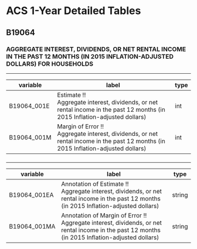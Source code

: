 # ACS 1-Year Detailed Tables

## B19064

### AGGREGATE INTEREST, DIVIDENDS, OR NET RENTAL INCOME IN THE PAST 12 MONTHS (IN 2015 INFLATION-ADJUSTED DOLLARS) FOR HOUSEHOLDS

___

| variable | label | type |
| ----- | ----- | ----- |
| B19064_001E | Estimate !!<br>Aggregate interest, dividends, or net rental income in the past 12 months (in 2015 Inflation-adjusted dollars) | int |
| B19064_001M | Margin of Error !!<br>Aggregate interest, dividends, or net rental income in the past 12 months (in 2015 Inflation-adjusted dollars) | int |
### 

___

| variable | label | type |
| ----- | ----- | ----- |
| B19064_001EA | Annotation of Estimate !!<br>Aggregate interest, dividends, or net rental income in the past 12 months (in 2015 Inflation-adjusted dollars) | string |
| B19064_001MA | Annotation of Margin of Error !!<br>Aggregate interest, dividends, or net rental income in the past 12 months (in 2015 Inflation-adjusted dollars) | string |

